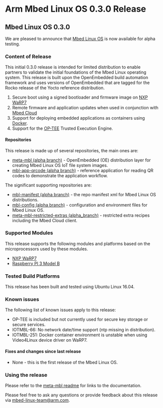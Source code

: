 # Arm Mbed Linux OS 0.3.0 Release

## Mbed Linux OS 0.3.0
We are pleased to announce that [Mbed Linux OS][mbl-linux-release] is now available for alpha testing.

### Content of Release
This initial 0.3.0 release is intended for limited distribution to enable partners to validate the initial foundations of the Mbed Linux operating system. This release is built upon the OpenEmbedded build automation framework and uses versions of OpenEmbedded that are tagged for the Rocko release of the Yocto reference distribution.

1. Secure boot using a signed bootloader and firmware image on [NXP WaRP7][nxp-warp7]
2. Remote firmware and application updates when used in conjunction with [Mbed Cloud][mbed-cloud]
3. Support for deploying embedded applications as containers using [Docker][docker].
4. Support for the [OP-TEE][op-tee] Trusted Execution Engine.

#### Repositories
This release is made up of several repositories, the main ones are:

* [meta-mbl (alpha branch)][meta-mbl] - OpenEmbedded (OE) distribution layer for creating Mbed Linux OS IoT file system images.
* [mbl-app-qrcode (alpha branch)][mbl-app-qrcode] - reference application for reading QR codes to demonstrate the application workflow.

The significant supporting repositories are:

* [mbl-manifest (alpha branch)][mbl-manifest] - the repo manifest xml for Mbed Linux OS distributions.
* [mbl-config (alpha branch)][mbl-config] - configuration and environment files for Mbed Linux OS.
* [meta-mbl-restricted-extras (alpha_branch)][meta-mbl-restricted-extras] - restricted extra recipes including the Mbed Cloud client.

### Supported Modules
This release supports the following modules and platforms based on the microprocessors used by these modules.

* [NXP WaRP7][nxp-warp7]
* [Raspberry PI 3 Model B][rpi3-modelb]

### Tested Build Platforms
This release has been built and tested using Ubuntu Linux 16.04.

### Known issues
The following list of known issues apply to this release:

* OP-TEE is included but not currently used for secure key storage or secure services.
* IOTMBL-66: No network date/time support (ntp missing in distribution).
* IOTMBL-251: Docker container environment is unstable when using Video4Linux device driver on WaRP7.

#### Fixes and changes since last release

* None - this is the first release of the Mbed Linux OS.

### Using the release

Please refer to the [meta-mbl readme][mbl-readme] for links to the documentation.

Please feel free to ask any questions or provide feedback about this release via [mbed-linux-team@arm.com][mbl-team-email].


[mbl-readme]: https://github.com/ARMmbed/meta-mbl/blob/alpha/README.md
[mbl-linux-release]: https://github.com/ARMmbed/meta-mbl/releases/tag/0.3.0
[meta-mbl]: https://github.com/ARMmbed/meta-mbl/tree/alpha
[mbl-app-qrcode]: https://github.com/ARMmbed/mbl-app-qrcode/tree/alpha
[mbl-manifest]: https://github.com/ARMmbed/mbl-manifest/tree/alpha
[mbl-config]: https://github.com/ARMmbed/mbl-config/tree/alpha
[meta-mbl-restricted-extras]: https://github.com/ARMmbed/meta-mbl-restricted-extras/tree/alpha

[mbl-team-email]: mailto:mbed-linux-team@arm.com
[mbed-cloud]: https://cloud.mbed.com/docs/v1.2/introduction/update.html
[op-tee]: https://www.op-tee.org/
[docker]: https://www.docker.com/
[nxp-warp7]: https://www.nxp.com/support/developer-resources/reference-designs/warp7-next-generation-iot-and-wearable-development-platform:WARP7
[rpi3-modelb]: https://www.raspberrypi.org/products/raspberry-pi-3-model-b/
